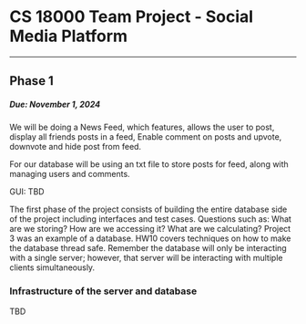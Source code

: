 # CS 18000 Team Project - Social Media Platform

---

## Phase 1

##### Due: November 1, 2024

We will be doing a News Feed, which features, allows the user to post, display all friends posts in a feed, Enable comment on posts and upvote, downvote and hide post from feed.

For our database will be using an txt file to store posts for feed, along with managing users and comments.

GUI: TBD

The first phase of the project consists of building the entire database side of the project including interfaces and test cases. Questions such as: What are we storing? How are we accessing it? What are we calculating? Project 3 was an example of a database. HW10 covers techniques on how to make the database thread safe. Remember the database will only be interacting with a single server; however, that server will be interacting with multiple clients simultaneously. 

### Infrastructure of the server and database

TBD
